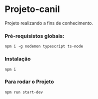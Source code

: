 # Projeto-canil
Projeto realizando a fins de conhecimento.

### Pré-requisistos globais:
`npm i -g nodemon typescript ts-node`

### Instalação
`npm i`

### Para rodar o Projeto
`npm run start-dev`